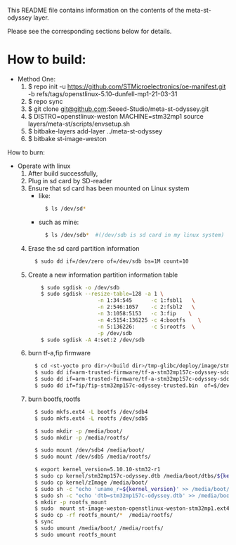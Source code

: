 This README file contains information on the contents of the meta-st-odyssey layer.

Please see the corresponding sections below for details.



How to build:
============
* Method One:
  1. $ repo init -u https://github.com/STMicroelectronics/oe-manifest.git -b refs/tags/openstlinux-5.10-dunfell-mp1-21-03-31
  2. $ repo sync
  3. $ git clone git@github.com:Seeed-Studio/meta-st-odyssey.git
  4. $ DISTRO=openstlinux-weston MACHINE=stm32mp1 source layers/meta-st/scripts/envsetup.sh
  5. $ bitbake-layers add-layer ../meta-st-odyssey
  6. $ bitbake st-image-weston

How to burn:
* Operate with linux
    1. After build successfully,
    2. Plug in sd card by SD-reader
    3. Ensure that sd card has been mounted on Linux system
        + like:
          ```sh
            $ ls /dev/sd*
          ```
        + such as mine:
          ```sh
            $ ls /dev/sdb*  #(/dev/sdb is sd card in my linux system)
          ```
    4. Erase the sd card partition information
        ```sh
          $ sudo dd if=/dev/zero of=/dev/sdb bs=1M count=10
        ```
    5. Create a new information partition information table
        ```sh
            $ sudo sgdisk -o /dev/sdb
            $ sudo sgdisk --resize-table=128 -a 1 \
                              -n 1:34:545      -c 1:fsbl1   \
                              -n 2:546:1057    -c 2:fsbl2   \
                              -n 3:1058:5153   -c 3:fip    \
                              -n 4:5154:136225 -c 4:bootfs    \
                              -n 5:136226:     -c 5:rootfs  \
                              -p /dev/sdb
            $ sudo sgdisk -A 4:set:2 /dev/sdb
        ```
    6. burn tf-a,fip firmware
        ```sh
          $ cd <st-yocto pro dir>/<build dir>/tmp-glibc/deploy/image/stm32mp1/
          $ sudo dd if=arm-trusted-firmware/tf-a-stm32mp157c-odyssey-sdcard.stm32  of=$/dev/sdb1
          $ sudo dd if=arm-trusted-firmware/tf-a-stm32mp157c-odyssey-sdcard.stm32  of=$/dev/sdb2
          $ sudo dd if=fip/fip-stm32mp157c-odyssey-trusted.bin  of=$/dev/sdb3
        ```
    7. burn bootfs,rootfs
        ```sh
          $ sudo mkfs.ext4 -L bootfs /dev/sdb4
          $ sudo mkfs.ext4 -L rootfs /dev/sdb5

          $ sudo mkdir -p /media/boot/
          $ sudo mkdir -p /media/rootfs/

          $ sudo mount /dev/sdb4 /media/boot/
          $ sudo mount /dev/sdb5 /media/rootfs/

          $ export kernel_version=5.10.10-stm32-r1
          $ sudo cp kernel/stm32mp157c-odyssey.dtb /media/boot/dtbs/${kernel_version}/
          $ sudo cp kernel/zImage /media/boot/
          $ sudo sh -c "echo 'uname_r=${kernel_version}' >> /media/boot/uEnv.txt"
          $ sudo sh -c "echo 'dtb=stm32mp157c-odyssey.dtb' >> /media/boot/uEnv.txt"
          $ mkdir -p rootfs_mount
          $ sudo  mount st-image-weston-openstlinux-weston-stm32mp1.ext4 rootfs_mount/
          $ sudo cp -rf rootfs_mount/*  /media/rootfs/
          $ sync
          $ sudo umount /media/boot/ /media/rootfs/
          $ sudo umount rootfs_mount
        ```



